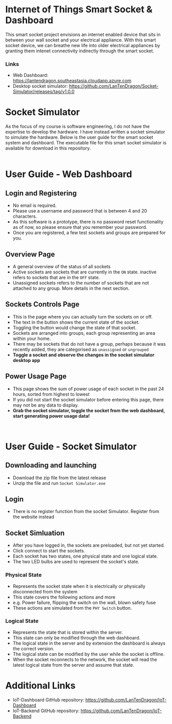# Internet of Things Smart Socket & Dashboard

This smart socket project envisions an internet enabled device that sits in between your wall socket and your electrical appliance. With this smart socket device, we can breathe new life into older electrical appliances by granting them intenet connectivity indirectly through the smart socket. 

### Links
- Web Dashboard: https://lantendragon.southeastasia.cloudapp.azure.com
- Desktop socket simulator: https://github.com/LanTenDragon/Socket-Simulator/releases/tag/v1.0.0

# Socket Simulator
As the focus of my course is software engineering, I do not have the expertise to develop the hardware. I have instead written a socket simulator to simulate the hardware. Below is the user guide for the smart socket system and dashboard. The executable file for this smart socket simulator is available for download in this repository.<br/>
<br/>
# User Guide - Web Dashboard
## Login and Registering
- No email is required.
- Please use a username and password that is between 4 and 20 characters. 
- As this software is a prototype, there is no password reset functionality as of now, so please ensure that you remember your password.
- Once you are registered, a few test sockets and groups are prepared for you.

## Overview Page
- A general overview of the status of all sockets
- Active sockets are sockets that are currently in the ```ON``` state. inactive refers to sockets that are in the ```OFF``` state.
- Unassigned sockets refers to the number of sockets that are not attached to any group. More details in the next section.

## Sockets Controls Page
- This is the page where you can actually turn the sockets on or off. 
- The text in the button shows the current state of the socket.
- Toggling the button would change the state of that socket.
- Sockets are arranged into groups, each group representing an area within your home.
- There may be sockets that do not have a group, perhaps because it was recently added, they are categorised as ```unassigned``` or ```ungrouped```
- **Toggle a socket and observe the changes in the socket simulator desktop app**

## Power Usage Page
- This page shows the sum of power usage of each socket in the past 24 hours, sorted from highest to lowest
- If you did not start the socket simulator before entering this page, there may not be any data to display. 
- **Grab the socket simulator, toggle the socket from the web dashboard, start generating power usage data!**<br/>
<br/>

# User Guide - Socket Simulator
## Downloading and launching
- Download the zip file from the latest release
- Unzip the file and run ```Socket Simulator.exe```

## Login
- There is no register function from the socket Simulator. Register from the website instead

## Socket Simluation
- After you have logged in, the sockets are preloaded, but not yet started.
- Click connect to start the sockets.
- Each socket has two states, one physical state and one logical state.
- The two LED bulbs are used to represent the socket's state. 

### Physical State
- Represents the socket state when it is electrically or physically disconnected from the system
- This state covers the following actions and more
- e.g. Power failure, flipping the switch on the wall, blown safety fuse
- These actions are simulated from the ```PHY Switch``` button. 

### Logical State
- Represents the state that is stored within the server.
- This state can only be modified through the web dashboard.
- The logical state in the server and by extension the dashboard is always the correct version.
- The logical state can be modified by the user while the socket is offline.
- When the socket reconnects to the network, the socket will read the latest logical state from the server and assume that state.

# Additional Links
- IoT-Dashboard GitHub repository: https://github.com/LanTenDragon/IoT-Dashboard
- IoT-Backend GitHub repository: https://github.com/LanTenDragon/IoT-Backend
